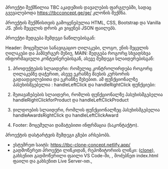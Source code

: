 პროექტი შექმნილია TBC აკადემიის დავალების ფარგლებში, სადაც გვევალებოდა https://tbcconcept.ge/ge/ კლონის შექმნა.

პროექტის შექმნისთვის გამოყენებულია HTML, CSS, Bootstrap და Vanilla JS. ენის შეცვლის დროს კი ვიყენებ JSON ფაილებს.

პროექტი შედგება შემდეგი ნაწილებისგან:

Header: მოცემულაი სანავიგაციო ღილაკები, ლოგო, ენის შეცვლის ღილაკები  და ჰამბურგერ მენიუ,
MAIN: შედგება როგორც სხვადსხვა ინფორმაციული კონტეინერებისგან, ასევე შემდეგი სლაიდერებისგან:

1) პროდუქტების სლაიდერი: რომელიც კონტროლირდება როგორც ღილაკებზე დაჭერით, ასევე ეკრანზე მაუსის კურსორის გადაადგილებითა და ეკრანზე შეხებით.
ამ ფუნქციონალზე პასუხისმგებელია : handleLeftClick და handleRightClick ფუნქციები: 

2) შეთავაზებების სლაიდერი, რომლის ფუნქციონალზე პასუხისმგებელია handleRightClickforProduct და handleLeftClickProduct

3) ჯილდოების სლაიდერი, რომლის ფუნქციონალზეც პასუხისმგებელია handleAwardsRightClick და handleLeftClickAward

3) Footer: მოცემულაი დამატებითი ინფრმაცია (საკონტაქტო).

პროექტის დასტარტვის შემდეგი გზები არსებობს. 
* ესტუმრეთ საიტს: https://tbc-clone-concept.netlify.app/
* გადმოწერეთ პროექტი ლინკიდან,  რეპოზიტორიის ლინკი: ([clone](https://github.com/Kat-Erina/TBC-concenpt-clone)), გახსენით გადმოწერილი ფაილი VS Code-ში, , 
 მოძებნეთ index.html ფაილი და გახსენით Live Server-ით.,

